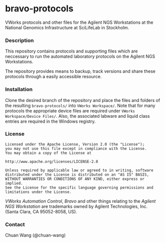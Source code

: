 # bravo-protocols
VWorks protocols and other files for the Agilent NGS Workstations at the National Genomics Infrastructure at SciLifeLab in Stockholm.

### Description
This repository contains protocols and supporting files which are neccessary to run the automated laboratory protocols on the Agilent NGS Workstations.

The repository provides means to backup, track versions and share these protocols through a easily accessible resource. 

### Installation
Clone the desired branch of the repository and place the files and folders of the resulting `bravo-protocols/` into `VWorks Workspace/`. Note that for many protocols the appropriate device files are required under `VWorks Workspace/Device Files/`. Also, the associated labware and liquid class entries are required in the Windows registry.

### License
```
Licensed under the Apache License, Version 2.0 (the "License");
you may not use this file except in compliance with the License.
You may obtain a copy of the License at

http://www.apache.org/licenses/LICENSE-2.0

Unless required by applicable law or agreed to in writing, software
distributed under the License is distributed on an "AS IS" BASIS,
WITHOUT WARRANTIES OR CONDITIONS OF ANY KIND, either express or implied.
See the License for the specific language governing permissions and
limitations under the License.
```

*VWorks Automation Control*, *Bravo* and other things relating to the *Agilent NGS Workstation* are trademarks owned by Agilent Technologies, Inc. (Santa Clara, CA 95052-8058, US).

### Contact
Chuan Wang (@chuan-wang)
